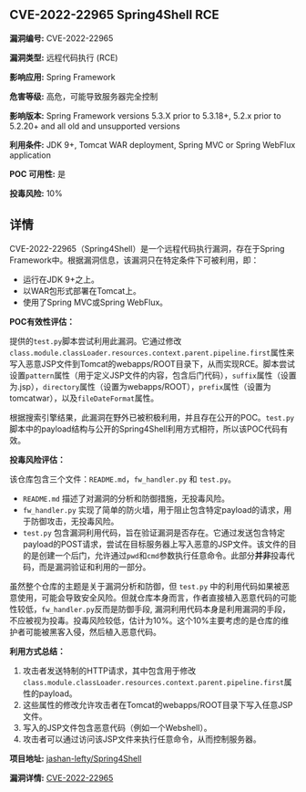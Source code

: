 ## CVE-2022-22965 Spring4Shell RCE

**漏洞编号:** CVE-2022-22965

**漏洞类型:** 远程代码执行 (RCE)

**影响应用:** Spring Framework

**危害等级:** 高危，可能导致服务器完全控制

**影响版本:** Spring Framework versions 5.3.X prior to 5.3.18+, 5.2.x prior to 5.2.20+ and all old and unsupported versions

**利用条件:** JDK 9+, Tomcat WAR deployment, Spring MVC or Spring WebFlux application

**POC 可用性:** 是

**投毒风险:** 10%

## 详情

CVE-2022-22965（Spring4Shell）是一个远程代码执行漏洞，存在于Spring Framework中。根据漏洞信息，该漏洞只在特定条件下可被利用，即：

*   运行在JDK 9+之上。
*   以WAR包形式部署在Tomcat上。
*   使用了Spring MVC或Spring WebFlux。

**POC有效性评估：**

提供的`test.py`脚本尝试利用此漏洞。它通过修改`class.module.classLoader.resources.context.parent.pipeline.first`属性来写入恶意JSP文件到Tomcat的webapps/ROOT目录下，从而实现RCE。脚本尝试设置`pattern`属性（用于定义JSP文件的内容，包含后门代码），`suffix`属性（设置为.jsp），`directory`属性（设置为webapps/ROOT），`prefix`属性（设置为tomcatwar），以及`fileDateFormat`属性。

根据搜索引擎结果，此漏洞在野外已被积极利用，并且存在公开的POC。`test.py`脚本中的payload结构与公开的Spring4Shell利用方式相符，所以该POC代码有效。

**投毒风险评估：**

该仓库包含三个文件：`README.md`，`fw_handler.py` 和 `test.py`。

*   `README.md` 描述了对漏洞的分析和防御措施，无投毒风险。
*   `fw_handler.py` 实现了简单的防火墙，用于阻止包含特定payload的请求，用于防御攻击，无投毒风险。
*   `test.py` 包含漏洞利用代码，旨在验证漏洞是否存在。它通过发送包含特定payload的POST请求，尝试在目标服务器上写入恶意的JSP文件。该文件的目的是创建一个后门，允许通过`pwd`和`cmd`参数执行任意命令。此部分**并非**投毒代码，而是漏洞验证和利用的一部分。

虽然整个仓库的主题是关于漏洞分析和防御，但 `test.py` 中的利用代码如果被恶意使用，可能会导致安全风险。但就仓库本身而言，作者直接植入恶意代码的可能性较低，`fw_handler.py`反而是防御手段, 漏洞利用代码本身是利用漏洞的手段，不应被视为投毒。投毒风险较低，估计为10%。这个10%主要考虑的是仓库的维护者可能被黑客入侵，然后植入恶意代码。

**利用方式总结：**

1.  攻击者发送特制的HTTP请求，其中包含用于修改`class.module.classLoader.resources.context.parent.pipeline.first`属性的payload。
2.  这些属性的修改允许攻击者在Tomcat的webapps/ROOT目录下写入任意JSP文件。
3.  写入的JSP文件包含恶意代码（例如一个Webshell）。
4.  攻击者可以通过访问该JSP文件来执行任意命令，从而控制服务器。

**项目地址:** [jashan-lefty/Spring4Shell](https://github.com/jashan-lefty/Spring4Shell)

**漏洞详情:** [CVE-2022-22965](https://nvd.nist.gov/vuln/detail/CVE-2022-22965)